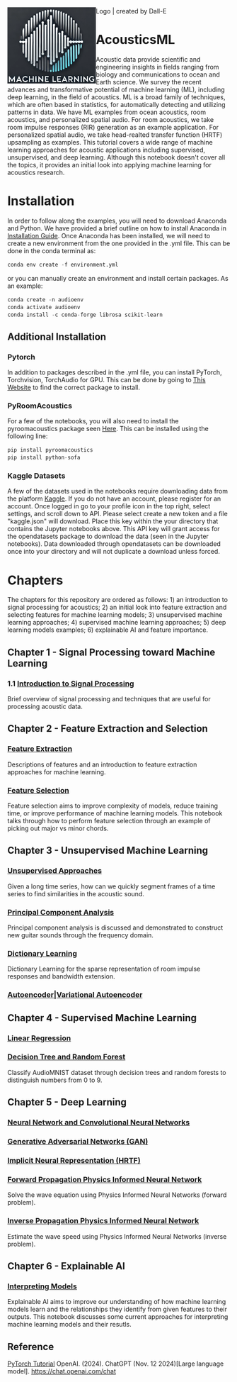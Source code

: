<img src="https://github.com/RAMshades/AcousticsML/blob/main/Acoustics_ML.png" style="float: left;" alt="Machine Learning ini Acoustics" width="200" /> 
Logo | created by Dall-E

# AcousticsML
Acoustic data provide scientific and engineering insights in fields ranging from biology and communications to ocean and Earth science. We survey the recent advances and transformative potential of machine learning (ML), including deep learning, in the field of acoustics. ML is a broad family of techniques, which are often based in statistics, for automatically detecting and utilizing patterns in data. We have ML examples from ocean acoustics, room acoustics, and personalized spatial audio. For room acoustics, we take room impulse responses (RIR) generation as an example application. For personalized spatial audio, we take head-realted transfer function (HRTF) upsampling as examples. This tutorial covers a wide range of machine learning approaches for acoustic applications including supervised, unsupervised, and deep learning. Although this notebook doesn't cover all the topics, it provides an initial look into applying machine learning for acoustics research.

# Installation 
In order to follow along the examples, you will need to download Anaconda and Python. We have provided a brief outline on how to install Anaconda in [Installation Guide](Python_Installation_instructions.pdf). Once Anaconda has been installed, we will need to create a new environment from the one provided in the .yml file. This can be done in the conda terminal as: 
```python
conda env create -f environment.yml
```

or you can manually create an environment and install certain packages. As an example:

```python
conda create -n audioenv
conda activate audioenv
conda install -c conda-forge librosa scikit-learn  
```

## Additional Installation
### Pytorch
In addition to packages described in the .yml file, you can install PyTorch, Torchvision, TorchAudio for GPU. This can be done by going to [This Website](https://pytorch.org/get-started/locally/) to find the correct package to install. 

### PyRoomAcoustics
For a few of the notebooks, you will also need to install the pyroomacoustics package seen [Here](https://github.com/LCAV/pyroomacoustics). This can be installed using the following line:
```python
pip install pyroomacoustics
pip install python-sofa
```
### Kaggle Datasets
A few of the datasets used in the notebooks require downloading data from the platform [Kaggle](https://www.kaggle.com/). If you do not have an account, please register for an account. Once logged in go to your profile icon in the top right, select settings, and scroll down to API. Please select create a new token and a file "kaggle.json" will download. Place this key within the your directory that contains the Jupyter notebooks above. This API key will grant access for the opendatasets package to download the data (seen in the Jupyter notebooks). Data downloaded through opendatasets can be downloaded once into your directory and will not duplicate a download unless forced. 


# Chapters
The chapters for this repository are ordered as follows: 1) an introduction to signal processing for acoustics; 2) an initial look into feature extraction and selecting features for machine learning models; 3) unsupervised machine learning approaches; 4) supervised machine learning approaches; 5) deep learning models examples; 6) explainable AI and feature importance.

## Chapter 1 - Signal Processing toward Machine Learning
### 1.1 [Introduction to Signal Processing](Introduction_Signal_Processing.ipynb)
Brief overview of signal processing and techniques that are useful for processing acoustic data.

## Chapter 2 - Feature Extraction and Selection
### [Feature Extraction](FeatureExtraction.ipynb)
Descriptions of features and an introduction to feature extraction approaches for machine learning.

### [Feature Selection](FeatureSelection.ipynb)
Feature selection aims to improve complexity of models, reduce training time, or improve performance of machine learning models. This notebook talks through how to perform feature selection through an example of picking out major vs minor chords.

## Chapter 3 - Unsupervised Machine Learning
### [Unsupervised Approaches](<Unsupervised Learning -- Long Timeseries.ipynb>)
Given a long time series, how can we quickly segment frames of a time series to find similarities in the acoustic sound.

### [Principal Component Analysis](<PCA -- Creating Sound.ipynb>)
Principal component analysis is discussed and demonstrated to construct new guitar sounds through the frequency domain.

### [Dictionary Learning](dictionary_learning.ipynb)
Dictionary Learning for the sparse representation of room impulse responses and bandwidth extension. 

### [Autoencoder|Variational Autoencoder](<AE|VAE -- Anomalous Sound Detection.ipynb>)


## Chapter 4 - Supervised Machine Learning
### [Linear Regression](<Linear regression -- Predict the reverberation time.ipynb>)

### [Decision Tree and Random Forest](<DT_RF -- Number Identification .ipynb>)
Classify AudioMNIST dataset through decision trees and random forests to distinguish numbers from 0 to 9.

## Chapter 5 - Deep Learning

### [Neural Network and Convolutional Neural Networks](<LR|NN|CNN -- Audio Classification.ipynb>)

### [Generative Adversarial Networks (GAN)](<Generative model (Generative Adversarial Network) -- Room Impulse Response Generation.ipynb>)

### [Implicit Neural Representation (HRTF)](<Implicit Neural Representation -- HRTF representation learning and interpolation.ipynb>)

### [Forward Propagation Physics Informed Neural Network](PINNs_forward.ipynb)
Solve the wave equation using Physics Informed Neural Networks (forward problem). 

### [Inverse Propagation Physics Informed Neural Network](PINNs_inverse.ipynb)
Estimate the wave speed using Physics Informed Neural Networks (inverse problem).

## Chapter 6 - Explainable AI
### [Interpreting Models](<Explainable AI.ipynb>)
Explainable AI aims to improve our understanding of how machine learning models learn and the relationships they identify from given features to their outputs. This notebook discusses some current approaches for interpreting machine learning models and their resutls.

## Reference
[PyTorch Tutorial](https://github.com/yunjey/pytorch-tutorial/tree/master)
OpenAI. (2024). ChatGPT (Nov. 12 2024)[Large language model]. https://chat.openai.com/chat

